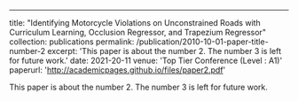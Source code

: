 ---
title: "Identifying Motorcycle Violations on Unconstrained Roads with Curriculum Learning, Occlusion Regressor, and Trapezium Regressor"
collection: publications
permalink: /publication/2010-10-01-paper-title-number-2
excerpt: 'This paper is about the number 2. The number 3 is left for future work.'
date: 2021-20-11
venue: 'Top Tier Conference (Level : A1)'
paperurl: 'http://academicpages.github.io/files/paper2.pdf'
<!-- citation: 'Your Name, You. (2010). &quot;Paper Title Number 2.&quot; <i>Journal 1</i>. 1(2).' -->
<!-- --- -->
This paper is about the number 2. The number 3 is left for future work.

<!-- [Download paper here](http://academicpages.github.io/files/paper2.pdf) -->

<!-- Recommended citation: Your Name, You. (2010). "Paper Title Number 2." <i>Journal 1</i>. 1(2). -->
